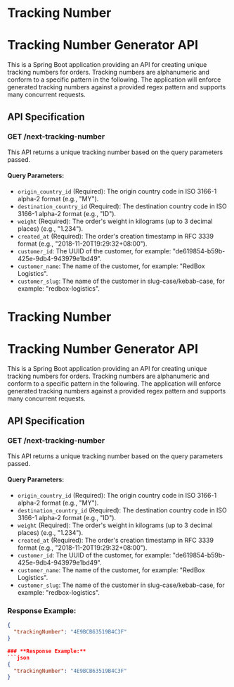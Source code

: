# Tracking Number

 # Tracking Number Generator API

 This is a Spring Boot application providing an API for creating unique tracking numbers for orders. Tracking numbers are alphanumeric and conform to a specific pattern in the following. The application will enforce generated tracking numbers against a provided regex pattern and supports many concurrent requests.

 ## API Specification

 ### **GET /next-tracking-number**

This API returns a unique tracking number based on the query parameters passed.

#### Query Parameters:
- `origin_country_id` (Required): The origin country code in ISO 3166-1 alpha-2 format (e.g., "MY").
- `destination_country_id` (Required): The destination country code in ISO 3166-1 alpha-2 format (e.g., "ID").
- `weight` (Required): The order's weight in kilograms (up to 3 decimal places) (e.g., "1.234").
- `created_at` (Required): The order's creation timestamp in RFC 3339 format (e.g., "2018-11-20T19:29:32+08:00").
- `customer_id`: The UUID of the customer, for example: "de619854-b59b-425e-9db4-943979e1bd49".
- `customer_name`: The name of the customer, for example: "RedBox Logistics".
- `customer_slug`: The name of the customer in slug-case/kebab-case, for example: "redbox-logistics".
# Tracking Number

 # Tracking Number Generator API

 This is a Spring Boot application providing an API for creating unique tracking numbers for orders. Tracking numbers are alphanumeric and conform to a specific pattern in the following. The application will enforce generated tracking numbers against a provided regex pattern and supports many concurrent requests.

 ## API Specification

 ### **GET /next-tracking-number**

This API returns a unique tracking number based on the query parameters passed.

#### Query Parameters:
- `origin_country_id` (Required): The origin country code in ISO 3166-1 alpha-2 format (e.g., "MY").
- `destination_country_id` (Required): The destination country code in ISO 3166-1 alpha-2 format (e.g., "ID").
- `weight` (Required): The order's weight in kilograms (up to 3 decimal places) (e.g., "1.234").
- `created_at` (Required): The order's creation timestamp in RFC 3339 format (e.g., "2018-11-20T19:29:32+08:00").
- `customer_id`: The UUID of the customer, for example: "de619854-b59b-425e-9db4-943979e1bd49".
- `customer_name`: The name of the customer, for example: "RedBox Logistics".
- `customer_slug`: The name of the customer in slug-case/kebab-case, for example: "redbox-logistics".

### **Response Example:**
```json
{
  "trackingNumber": "4E9BCB63519B4C3F"
}

### **Response Example:**
```json
{
  "trackingNumber": "4E9BCB63519B4C3F"
}
